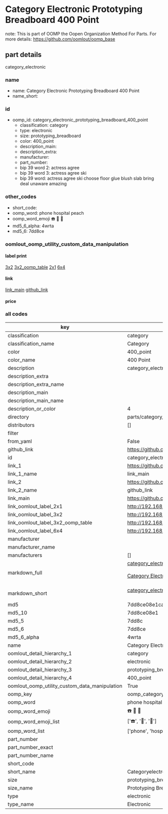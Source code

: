 # Category Electronic Prototyping Breadboard 400 Point  

note: This is part of OOMP the Oopen Organization Method For Parts. For more details: https://github.com/oomlout/oomp_base

##  part details



category_electronic

### name
* name: Category Electronic Prototyping Breadboard 400 Point
* name_short: 
### id
* oomp_id: category_electronic_prototyping_breadboard_400_point
  * classification: category
  * type: electronic
  * size: prototyping_breadboard
  * color: 400_point
  * description_main: 
  * description_extra: 
  * manufacturer: 
  * part_number: 
  * bip 39 word 2: actress agree
  * bip 39 word 3: actress agree ski
  * bip 39 word: actress agree ski choose floor glue blush slab bring deal unaware amazing

### other_codes
* short_code: 
* oomp_word: phone hospital peach
* oomp_word_emoji :phone: :hospital: :peach:
* md5_6_alpha: 4wrta
* md5_6: 7dd8ce






### oomlout_oomp_utility_custom_data_manipulation
#### label print
[3x2](http://192.168.1.245:1112/?label=oomp%204wrta)
[3x2_oomp_table](http://192.168.1.107:1112/?label=oomp%204wrta)
[2x1](http://192.168.1.242:1112/?label=oomp%204wrta)
[6x4](http://192.168.1.55:1112/?label=oomp%204wrta)    

#### link

[link_main](https://github.com/oomlout/oomlout_oomp_current_version_messy/tree/main/parts/category_electronic_prototyping_breadboard_400_point) [github_link](https://github.com/oomlout/oomlout_oomp_part_src/tree/main/parts/category_electronic_prototyping_breadboard_400_point)                             

#### price







### all codes 
| key | value |  
| --- | --- |  
| classification | category |  
| classification_name | Category |  
| color | 400_point |  
| color_name | 400 Point |  
| description | category_electronic |  
| description_extra |  |  
| description_extra_name |  |  
| description_main |  |  
| description_main_name |  |  
| description_or_color | 4  |  
| directory | parts/category_electronic_prototyping_breadboard_400_point |  
| distributors | [] |  
| filter |  |  
| from_yaml | False |  
| github_link | https://github.com/oomlout/oomlout_oomp_part_src/tree/main/parts/category_electronic_prototyping_breadboard_400_point |  
| id | category_electronic_prototyping_breadboard_400_point |  
| link_1 | https://github.com/oomlout/oomlout_oomp_current_version_messy/tree/main/parts/category_electronic_prototyping_breadboard_400_point |  
| link_1_name | link_main |  
| link_2 | https://github.com/oomlout/oomlout_oomp_part_src/tree/main/parts/category_electronic_prototyping_breadboard_400_point |  
| link_2_name | github_link |  
| link_main | https://github.com/oomlout/oomlout_oomp_current_version_messy/tree/main/parts/category_electronic_prototyping_breadboard_400_point |  
| link_oomlout_label_2x1 | http://192.168.1.242:1112/?label=oomp%204wrta |  
| link_oomlout_label_3x2 | http://192.168.1.245:1112/?label=oomp%204wrta |  
| link_oomlout_label_3x2_oomp_table | http://192.168.1.107:1112/?label=oomp%204wrta |  
| link_oomlout_label_6x4 | http://192.168.1.55:1112/?label=oomp%204wrta |  
| manufacturer |  |  
| manufacturer_name |  |  
| manufacturers | [] |  
| markdown_full | [category_electronic_prototyping_breadboard_400_point](https://github.com/oomlout/oomlout_oomp_current_version_messy/tree/main/parts/category_electronic_prototyping_breadboard_400_point)<br>[](https://github.com/oomlout/oomlout_oomp_current_version_messy/tree/main/parts/category_electronic_prototyping_breadboard_400_point)<br>[Category Electronic Prototyping Breadboard 400 Point](https://github.com/oomlout/oomlout_oomp_current_version_messy/tree/main/parts/category_electronic_prototyping_breadboard_400_point)<br><br> |  
| markdown_short | [category_electronic_prototyping_breadboard_400_point](https://github.com/oomlout/oomlout_oomp_current_version_messy/tree/main/parts/category_electronic_prototyping_breadboard_400_point)<br><br> |  
| md5 | 7dd8ce08e1cae3118facb28594814016 |  
| md5_10 | 7dd8ce08e1 |  
| md5_5 | 7dd8c |  
| md5_6 | 7dd8ce |  
| md5_6_alpha | 4wrta |  
| name | Category Electronic Prototyping Breadboard 400 Point |  
| oomlout_detail_hierarchy_1 | category |  
| oomlout_detail_hierarchy_2 | electronic |  
| oomlout_detail_hierarchy_3 | prototyping_breadboard |  
| oomlout_detail_hierarchy_4 | 400_point |  
| oomlout_oomp_utility_custom_data_manipulation | True |  
| oomp_key | oomp_category_electronic_prototyping_breadboard_400_point |  
| oomp_word | phone hospital peach |  
| oomp_word_emoji | :phone: :hospital: :peach: |  
| oomp_word_emoji_list | [':phone:', ':hospital:', ':peach:'] |  
| oomp_word_list | ['phone', 'hospital', 'peach'] |  
| part_number |  |  
| part_number_exact |  |  
| part_number_name |  |  
| short_code |  |  
| short_name | Categoryelectronic |  
| size | prototyping_breadboard |  
| size_name | Prototyping Breadboard |  
| type | electronic |  
| type_name | Electronic |  
